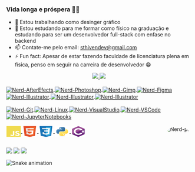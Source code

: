 ### Vida longa e próspera 🖖🏽


- 🔭 Estou trabalhando como desinger gráfico
- 🌱 Estou estudando para me formar como físico na graduação e estudando para ser um desenvolvedor full-stack com enfase no backend
- 📫 Contate-me pelo email: sthivendev@gmail.com
- ⚡ Fun fact: Apesar de estar fazendo faculdade de licenciatura plena em física, penso em seguir na carreira de desenvolvedor 😁
<div align="center">
  <a href="https://github.com/nerdstarcode">
  <img height="175em" src="https://github-readme-stats.vercel.app/api?username=nerdstarcode&show_icons=true&theme=midnight-purple&include_all_commits=true&count_private=true"/>
  <img height="175em" src="https://github-readme-stats.vercel.app/api/top-langs/?username=nerdstarcode&layout=compact&langs_count=7&theme=midnight-purple"/>
</div>
<div style="display: inline_block"><br>
  <img align="center" alt="Nerd-AfterEfects" height="30" width="40" src="https://cdn.jsdelivr.net/gh/devicons/devicon/icons/aftereffects/aftereffects-original.svg" />
  <img align="center" alt="Nerd-Photoshop" height="30" width="40" src="https://cdn.jsdelivr.net/gh/devicons/devicon/icons/photoshop/photoshop-plain.svg"/>
  <img align="center" alt="Nerd-Gimp" height="30" width="40" src="https://cdn.jsdelivr.net/gh/devicons/devicon/icons/gimp/gimp-original-wordmark.svg"/>
  <img align="center" alt="Nerd-Figma" height="30" width="40" src="https://cdn.jsdelivr.net/gh/devicons/devicon/icons/figma/figma-original.svg"/>  
  <img align="center" alt="Nerd-Illustrator" height="30" width="40" src="https://cdn.jsdelivr.net/gh/devicons/devicon/icons/illustrator/illustrator-plain.svg"/>
  <img align="center" alt="Nerd-Illustrator" height="40" width="40" src="https://img.icons8.com/color/40/000000/autodesk-maya.png"/>
  <img align="center" alt="Nerd-Illustrator" height="35" width="35" src="https://img.icons8.com/officel/35/000000/adobe-indesign.png"/>
  <br>
  <br>
  <img align="center" alt="Nerd-Git" height="30" width="40" src="https://cdn.jsdelivr.net/gh/devicons/devicon/icons/git/git-original.svg"/>
  <img align="center" alt="Nerd-Linux" height="30" width="40" src="https://cdn.jsdelivr.net/gh/devicons/devicon/icons/linux/linux-original.svg"/>
  <img align="center" alt="Nerd-VisualStudio" height="30" width="40" src="https://cdn.jsdelivr.net/gh/devicons/devicon/icons/visualstudio/visualstudio-plain.svg"/>
  <img align="center" alt="Nerd-VSCode" height="30" width="40" src="https://cdn.jsdelivr.net/gh/devicons/devicon/icons/vscode/vscode-original.svg"/>
  <img align="center" alt="Nerd-JupyterNotebooks" height="30" width="40" src="https://cdn.jsdelivr.net/gh/devicons/devicon/icons/jupyter/jupyter-original-wordmark.svg"/>
  <br>
  <br>
  <img align="center" alt="Nerd-Js" height="30" width="40" src="https://raw.githubusercontent.com/devicons/devicon/master/icons/javascript/javascript-plain.svg">
  <img align="center" alt="Nerd-HTML" height="30" width="40" src="https://raw.githubusercontent.com/devicons/devicon/master/icons/html5/html5-original.svg">
  <img align="center" alt="Nerd-CSS" height="30" width="40" src="https://raw.githubusercontent.com/devicons/devicon/master/icons/css3/css3-original.svg">
  <img align="center" alt="Nerd-Python" height="30" width="40" src="https://raw.githubusercontent.com/devicons/devicon/master/icons/python/python-original.svg">
  <img align="center" alt="Nerd-Csharp" height="30" width="40" src="https://raw.githubusercontent.com/devicons/devicon/master/icons/csharp/csharp-original.svg">
  <img align="right" alt="Nerd-pic" height="150" style="border-radius:50px;" src="https://c.tenor.com/74xjKkusqYYAAAAC/my-hero-academia-boku-no-hero-academia.gif">
</div>
  
  ##
 
<div> 
  <a href="https://www.instagram.com/fisico_de_taverna/?hl=en" target="_blank"><img src="https://img.shields.io/badge/-Instagram-%23E4405F?style=for-the-badge&logo=instagram&logoColor=white" target="_blank"></a>
  <a href = "mailto:sthivendev@gmail.com"><img src="https://img.shields.io/badge/-Gmail-%23333?style=for-the-badge&logo=gmail&logoColor=white" target="_blank"></a>
  <a href="https://www.workana.com/freelancer/54ac82ef8be82a137673b76e60ca820a" target="_blank"><img src="https://lh3.googleusercontent.com/FXHtxVfNSFzkaLsdlIt8DubB_tcD7kb2qlDv8OmF_EFunsuxJLopjV3MXzVUUmDRUCg=w512" height="28" style="border-radius:3px" target="_blank"></a> 
 
  ![Snake animation](https://github.com/nerdstarcode/nerdstarcode/blob/output/github-contribution-grid-snake.svg)
 
</div>
